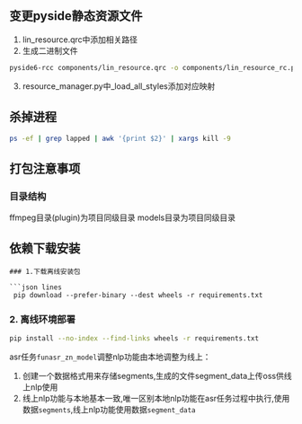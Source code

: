 ## 变更pyside静态资源文件
1. lin_resource.qrc中添加相关路径
2. 生成二进制文件
```bash
pyside6-rcc components/lin_resource.qrc -o components/lin_resource_rc.py
```
3. resource_manager.py中_load_all_styles添加对应映射

## 杀掉进程
```bash
ps -ef | grep lapped | awk '{print $2}' | xargs kill -9
```

## 打包注意事项
### 目录结构
ffmpeg目录(plugin)为项目同级目录
models目录为项目同级目录

## 依赖下载安装

```
### 1.下载离线安装包

```json lines
 pip download --prefer-binary --dest wheels -r requirements.txt     
```


### 2. 离线环境部署
```bash
pip install --no-index --find-links wheels -r requirements.txt
```




asr任务`funasr_zn_model`调整nlp功能由本地调整为线上：
1. 创建一个数据格式用来存储segments,生成的文件segment_data上传oss供线上nlp使用
2. 线上nlp功能与本地基本一致,唯一区别本地nlp功能在asr任务过程中执行,使用数据`segments`,线上nlp功能使用数据`segment_data`
